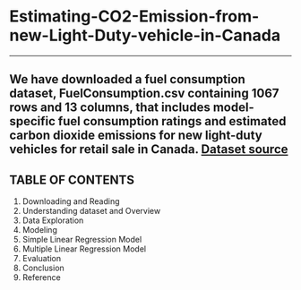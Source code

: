 # Estimating-CO2-Emission-from-new-Light-Duty-vehicle-in-Canada

---
We have downloaded a fuel consumption dataset, FuelConsumption.csv containing 1067 rows and 13 columns, that includes model-specific fuel consumption ratings and estimated carbon dioxide emissions for new light-duty vehicles for retail sale in Canada. [Dataset source](https://jovian.ai/outlink?url=http%3A%2F%2Fopen.canada.ca%2Fdata%2Fen%2Fdataset%2F98f1a129-f628-4ce4-b24d-6f16bf24dd64%3Futm_medium%3DExinfluencer%26utm_source%3DExinfluencer%26utm_content%3D000026UJ%26utm_term%3D10006555%26utm_id%3DNA-SkillsNetwork-Channel-SkillsNetworkCoursesIBMDeveloperSkillsNetworkML0101ENSkillsNetwork20718538-2021-01-01)
---
## TABLE OF CONTENTS

1. Downloading and Reading
2. Understanding dataset and Overview
3. Data Exploration
4. Modeling
5. Simple Linear Regression Model
6. Multiple Linear Regression Model
7. Evaluation
9. Conclusion
10. Reference




